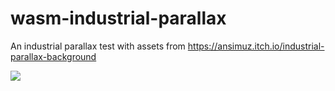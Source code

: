 # wasm-industrial-parallax

An industrial parallax test with assets from https://ansimuz.itch.io/industrial-parallax-background 

![](./2021-07-03_18-39-03.gif)

